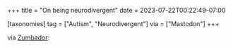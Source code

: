 +++
title = "On being neurodivergent"
date = 2023-07-22T00:22:49-07:00

[taxonomies]
tag = ["Autism", "Neurodivergent"]
via = ["Mastodon"]
+++

via [Zumbador](https://mefi.social/@Zumbador/110750358098704459):

<!-- more -->

>
